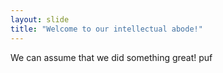 ```yaml
---
layout: slide
title: "Welcome to our intellectual abode!"
---
```

We can assume that we did something great!
puf

